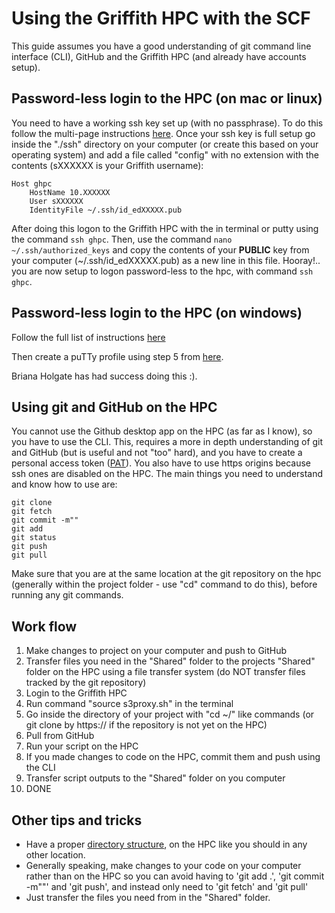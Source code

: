 # Using the Griffith HPC with the SCF

This guide assumes you have a good understanding of git command line interface (CLI), GitHub and the Griffith HPC (and already have accounts setup).

## Password-less login to the HPC (on mac or linux)

You need to have a working ssh key set up (with no passphrase). To do this follow the multi-page instructions [here](https://docs.github.com/en/github/authenticating-to-github/connecting-to-github-with-ssh/generating-a-new-ssh-key-and-adding-it-to-the-ssh-agent). Once your ssh key is full setup go inside the "./ssh" directory on your computer (or create this based on your operating system) and add a file called "config" with no extension with the contents (sXXXXXX is your Griffith username): 

```
Host ghpc
    HostName 10.XXXXXX
    User sXXXXXX
    IdentityFile ~/.ssh/id_edXXXXX.pub
```

After doing this logon to the Griffith HPC with the in terminal or putty using the command `ssh ghpc`. Then, use the command `nano ~/.ssh/authorized_keys` and copy the contents of your **PUBLIC** key from your computer (~/.ssh/id_edXXXXX.pub) as a new line in this file. Hooray!.. you are now setup to logon password-less to the hpc, with command `ssh ghpc`.

## Password-less login to the HPC (on windows)
 
 Follow the full list of instructions [here](https://devops.ionos.com/tutorials/use-ssh-keys-with-putty-on-windows/)
 
 Then create a puTTy profile using step 5 from [here](https://support.hostway.com/hc/en-us/articles/115001509884-How-To-Use-SSH-Keys-on-Windows-Clients-with-PuTTY-).
 
 Briana Holgate has had success doing this :).


## Using git and GitHub on the HPC

You cannot use the Github desktop app on the HPC (as far as I know), so you have to use the CLI. This, requires a more in depth understanding of git and GitHub (but is useful and not "too" hard), and you have to create a personal access token ([PAT](https://docs.github.com/en/github/authenticating-to-github/keeping-your-account-and-data-secure/creating-a-personal-access-token)). You also have to use https origins because ssh ones are disabled on the HPC. The main things you need to understand and know how to use are:
```
git clone 
git fetch
git commit -m""
git add
git status
git push
git pull
```

Make sure that you are at the same location at the git repository on the hpc (generally within the project folder - use "cd" command to do this), before running any git commands.

## Work flow

1. Make changes to project on your computer and push to GitHub
2. Transfer files you need in the "Shared" folder to the projects "Shared" folder on the HPC using a file transfer system (do NOT transfer files tracked by the git repository)
3. Login to the Griffith HPC
4. Run command "source s3proxy.sh" in the terminal
5. Go inside the directory of your project with "cd ~/" like commands (or git clone by https:// if the repository is not yet on the HPC)
6. Pull from GitHub
7. Run your script on the HPC
8. If you made changes to code on the HPC, commit them and push using the CLI
9. Transfer script outputs to the "Shared" folder on you computer
10. DONE

## Other tips and tricks

* Have a proper [directory structure](https://github.com/seascape-models/seascape_collaboration#directories-and-files), on the HPC like you should in any other location.
* Generally speaking, make changes to your code on your computer rather than on the HPC so you can avoid having to 'git add .', 'git commit -m""' and 'git push', and instead only need to 'git fetch' and 'git pull'
* Just transfer the files you need from in the "Shared" folder.
